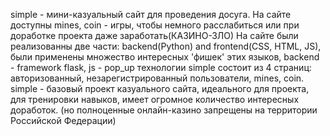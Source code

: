 simple - мини-казуальный сайт для проведения досуга. На сайте доступны mines, coin - игры, чтобы немного расслабиться или при доработке проекта даже заработать(КАЗИНО-ЗЛО)
На сайте были реализованны две части: backend(Python) and frontend(CSS, HTML, JS), были применены множество интересных 'фишек' этих языков, backend - framework flask, js - pop_up технологии
simple состоит из 4 страниц: авторизованный, незарегистрированный пользователи, mines, coin.
simple - базовый проект казуального сайта, идеального для проекта, для тренировки навыков, имеет огромное количество интересных доработок. (но полноценные онлайн-казино запрещены на территории Российской Федерации)
